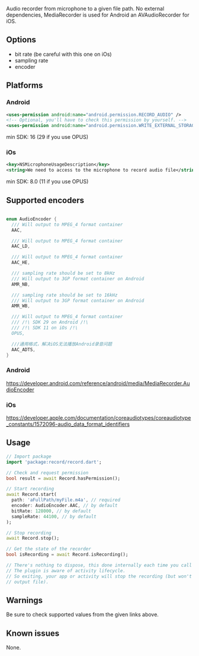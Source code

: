 Audio recorder from microphone to a given file path.
No external dependencies, MediaRecorder is used for Android an AVAudioRecorder for iOS.

## Options
- bit rate (be careful with this one on iOs)
- sampling rate
- encoder

## Platforms

### Android
```xml
<uses-permission android:name="android.permission.RECORD_AUDIO" />
<!-- Optional, you'll have to check this permission by yourself. -->
<uses-permission android:name="android.permission.WRITE_EXTERNAL_STORAGE" />
```
min SDK: 16 (29 if you use OPUS)

### iOs
```xml
<key>NSMicrophoneUsageDescription</key>
<string>We need to access to the microphone to record audio file</string>
```
min SDK: 8.0 (11 if you use OPUS)

## Supported encoders
```dart

enum AudioEncoder {
  /// Will output to MPEG_4 format container
  AAC,

  /// Will output to MPEG_4 format container
  AAC_LD,

  /// Will output to MPEG_4 format container
  AAC_HE,

  /// sampling rate should be set to 8kHz
  /// Will output to 3GP format container on Android
  AMR_NB,

  /// sampling rate should be set to 16kHz
  /// Will output to 3GP format container on Android
  AMR_WB,

  /// Will output to MPEG_4 format container
  /// /!\ SDK 29 on Android /!\
  /// /!\ SDK 11 on iOs /!\
  OPUS,

  ///通用格式，解决iOS无法播放Android录音问题
  AAC_ADTS,
}
```

### Android
https://developer.android.com/reference/android/media/MediaRecorder.AudioEncoder
### iOs
https://developer.apple.com/documentation/coreaudiotypes/coreaudiotype_constants/1572096-audio_data_format_identifiers

## Usage
```dart
// Import package
import 'package:record/record.dart';

// Check and request permission
bool result = await Record.hasPermission();

// Start recording
await Record.start(
  path: 'aFullPath/myFile.m4a', // required
  encoder: AudioEncoder.AAC, // by default
  bitRate: 128000, // by default
  sampleRate: 44100, // by default
);

// Stop recording
await Record.stop();

// Get the state of the recorder
bool isRecording = await Record.isRecording();

// There's nothing to dispose, this done internally each time you call stop method.
// The plugin is aware of activity lifecycle.
// So exiting, your app or activity will stop the recording (but won't delete the 
// output file).
```

## Warnings
Be sure to check supported values from the given links above.

## Known issues
None.
